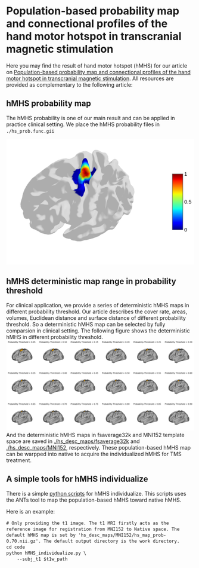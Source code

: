 # Population-based probability map and connectional profiles of the hand motor hotspot in transcranial magnetic stimulation 
Here you may find the result of hand motor hotspot (hMHS) for our article on [Population-based probability map and connectional profiles of the hand motor hotspot in transcranial magnetic stimulation](). All resources are provided as complementary to the following article:

## hMHS probability map
The hMHS probability is one of our main result and can be applied in practice clinical setting. We place the hMHS probability files in `./hs_prob.func.gii`

![hMHS Probability Map](fig/hs_prob.png)

## hMHS deterministic map range in probability threshold
For clinical application, we provide a series of deterministic hMHS maps in different probability threshold. Our article describes the cover rate, areas, volumes, Euclidean distance and surface distance of different probability threshold. So a deterministic hMHS map can be selected by fully comparsion in clinical setting. The following figure shows the deterministic hMHS in different probability threshold. 
![hMHS desc maps](fig/hs_desc_map.png)
And the deterministic hMHS maps in fsaverage32k and MNI152 template space are saved in [./hs_desc_maps/fsaverage32k](./hs_desc_maps/fsaverage32k/) and [./hs_desc_maps/MNI152](./hs_desc_maps/MNI152/), respectively. These population-based hMHS map can be warpped into native to acquire the individualized hMHS for TMS treatment.

## A simple tools for hMHS individualize
There is a simple [python scripts](./code/hMHS_individualize.py) for hMHS individualize. This scripts uses the ANTs tool to map the population-based hMHS toward native hMHS. 

Here is an example:
```shell
# Only providing the t1 image. The t1 MRI firstly acts as the reference image for registration from MNI152 to Native space. The default hMHS map is set by 'hs_desc_maps/MNI152/hs_map_prob-0.70.nii.gz'. The default output directory is the work directory.
cd code
python hMHS_individualize.py \
    --subj_t1 $t1w_path
```
